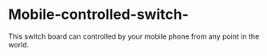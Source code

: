 # Mobile-controlled-switch-
This switch board can controlled by your mobile phone from any point in the world.
